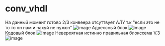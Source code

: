 # conv_vhdl
На данный момент готово 2/3 конвеера отсуттвует АЛУ т.к "если это не то  то он нам и нахуй не нужон"
![image](https://user-images.githubusercontent.com/91537466/168225243-e91d65e5-48ed-43a1-a5a2-f1a89fef8724.png)
Адрессный блок
![image](https://user-images.githubusercontent.com/91537466/168225802-eb7a4818-f6f0-4d4a-9a76-622255ff011c.png)
Кодовый блок
![image](https://user-images.githubusercontent.com/91537466/168225896-1fc5cc8d-2b6c-4c83-9c1c-e08d652b19cc.png)
Невероятная истинно правильная блоксхема V.3
![image](https://user-images.githubusercontent.com/91537466/168225668-366b218c-5122-49bb-8e87-94a2c29289b4.png)

